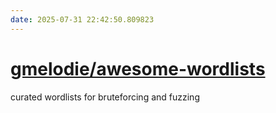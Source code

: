```yaml
---
date: 2025-07-31 22:42:50.809823
---
```


# [gmelodie/awesome-wordlists](https://github.com/gmelodie/awesome-wordlists)

curated wordlists for bruteforcing and fuzzing